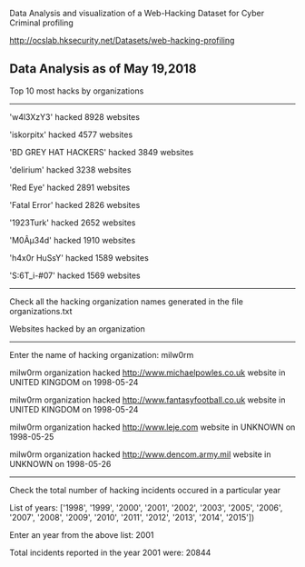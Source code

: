 Data Analysis and visualization of a Web-Hacking Dataset for Cyber Criminal profiling

http://ocslab.hksecurity.net/Datasets/web-hacking-profiling

Data Analysis as of May 19,2018
-------------------------------

Top 10 most hacks by organizations
**********************************
'w4l3XzY3' hacked 8928 websites

'iskorpitx' hacked 4577 websites

'BD GREY HAT HACKERS' hacked 3849 websites

'delirium' hacked 3238 websites

'Red Eye' hacked 2891 websites

'Fatal Error' hacked 2826 websites

'1923Turk' hacked 2652 websites

'M0Âµ34d' hacked 1910 websites

'h4x0r HuSsY' hacked 1589 websites

'S:6T_i-#07' hacked 1569 websites


--------------------------------------------------------------------------------


Check all the hacking organization names generated in the file organizations.txt



Websites hacked by an organization
***********************************
Enter the name of hacking organization: milw0rm

milw0rm organization hacked http://www.michaelpowles.co.uk website in UNITED KINGDOM on 1998-05-24

milw0rm organization hacked http://www.fantasyfootball.co.uk website in UNITED KINGDOM on 1998-05-24

milw0rm organization hacked http://www.leje.com website in UNKNOWN on 1998-05-25

milw0rm organization hacked http://www.dencom.army.mil website in UNKNOWN on 1998-05-26


-------------------------------------------------------------------------

Check the total number of hacking incidents occured in a particular year


List of years: ['1998', '1999', '2000', '2001', '2002', '2003', '2005', '2006', '2007', '2008', '2009', '2010', '2011', '2012', '2013', '2014', '2015'])

Enter an year from the above list: 2001

Total incidents reported in the year 2001 were: 20844
